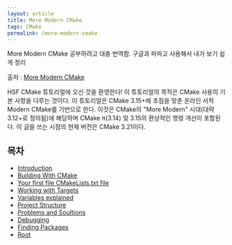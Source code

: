 ```yaml
---
layout: article
title: More Modern CMake
tags: CMake
permalink: /more-modern-cmake
---
```


More Modern CMake 공부하려고 대충 번역함. 구글과 파파고 사용해서 내가 보기 쉽게 정리

출처 : [More Modern CMake](https://hsf-training.github.io/hsf-training-cmake-webpage/)

HSF CMake 튜토리얼에 오신 것을 환영한다! 이 튜토리얼의 목적은 CMake 사용의 기본 사항을 다루는 것이다. 이 튜토리얼은 CMake 3.15+에 초점을 맞춘 온라인 서적 Modern CMake를 기반으로 한다. 이것은 CMake의 "More Modern" 시대(대략 3.12+로 정의됨)에 해당하며 CMake π(3.14) 및 3.15의 환상적인 명령 개선이 포함된다. 이 글을 쓰는 시점의 현재 버전은 CMake 3.21이다.

## 목차

* [Introduction](/more-modern-cmake-introduction)
* [Building With CMake](/more-modern-cmake-build-with-cmake)
* [Your first file CMakeLists.txt file](/more-modern-cmake-your-first-file)
* [Working with Targets](/more-modern-cmake-working-with-targets)
* [Variables explained](/more-modern-cmake-variables-explained)
* [Project Structure](/more-modern-cmake-project-structure)
* [Problems and Soultions](/more-modern-cmake-common-problems-and-solutions)
* [Debugging](/more-modern-cmake-debugging)
* [Finding Packages](/more-modern-cmake-finding-packages)
* [Root](/more-modern-cmake-root)